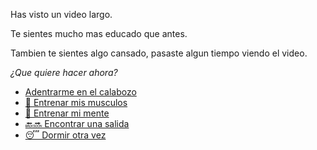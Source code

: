 Has visto un video largo.

Te sientes mucho mas educado que antes.

Tambien te sientes algo cansado, pasaste algun tiempo viendo el video.

_¿Que quiere hacer ahora?_

- [Adentrarme en el calabozo](../1/1.md)
- [💪 Entrenar mis musculos](0-1A.md)
- [📖 Entrenar mi mente](0-1B.md)
- [🔙🔜 Encontrar una salida](../3/1.md)
- [😴 Dormir otra vez](../../../README.md)

